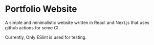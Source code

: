 # Portfolio Website

A simple and minimalistic website written in React and Next.js that uses github actions for some CI.

Currently, Only ESlint is used for testing.
